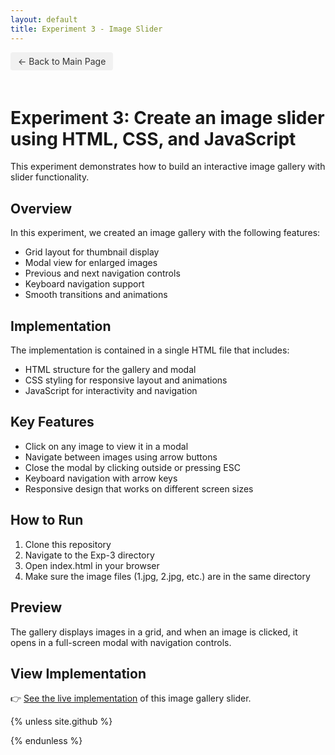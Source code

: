 ```yaml
---
layout: default
title: Experiment 3 - Image Slider
---
```


<a href="../README.html" class="back-btn" target="_blank">← Back to Main Page</a>

# Experiment 3: Create an image slider using HTML, CSS, and JavaScript

This experiment demonstrates how to build an interactive image gallery with slider functionality.

## Overview

In this experiment, we created an image gallery with the following features:
- Grid layout for thumbnail display
- Modal view for enlarged images
- Previous and next navigation controls
- Keyboard navigation support
- Smooth transitions and animations

## Implementation

The implementation is contained in a single HTML file that includes:
- HTML structure for the gallery and modal
- CSS styling for responsive layout and animations
- JavaScript for interactivity and navigation

## Key Features

- Click on any image to view it in a modal
- Navigate between images using arrow buttons
- Close the modal by clicking outside or pressing ESC
- Keyboard navigation with arrow keys
- Responsive design that works on different screen sizes

## How to Run

1. Clone this repository
2. Navigate to the Exp-3 directory
3. Open index.html in your browser
4. Make sure the image files (1.jpg, 2.jpg, etc.) are in the same directory

## Preview

The gallery displays images in a grid, and when an image is clicked, it opens in a full-screen modal with navigation controls.

## View Implementation

👉 [See the live implementation](index.html) of this image gallery slider.

{% unless site.github %}
<style>
.back-btn {
  display: inline-block;
  background-color: #f1f1f1;
  color: #333;
  padding: 6px 12px;
  text-decoration: none;
  border-radius: 4px;
  margin-bottom: 20px;
  font-size: 14px;
}

.back-btn:hover {
  background-color: #ddd;
}
</style>
{% endunless %}